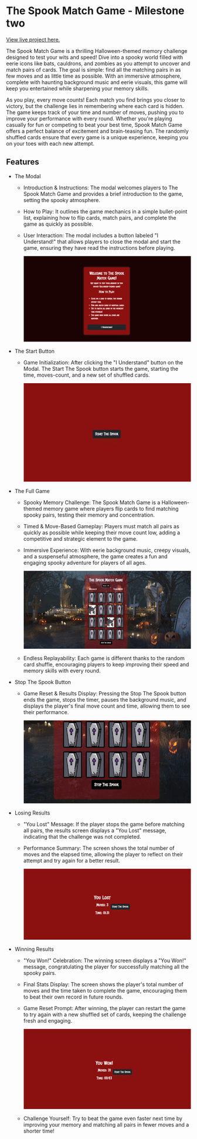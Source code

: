 # The Spook Match Game - Milestone two

[View live project here.](https://p-g1977.github.io/Spooky_Match_Game/)

The Spook Match Game is a thrilling Halloween-themed memory challenge designed to test your wits and speed! Dive into a spooky world filled with eerie icons like bats, cauldrons, and zombies as you attempt to uncover and match pairs of cards. The goal is simple: find all the matching pairs in as few moves and as little time as possible. With an immersive atmosphere, complete with haunting background music and eerie visuals, this game will keep you entertained while sharpening your memory skills.

As you play, every move counts! Each match you find brings you closer to victory, but the challenge lies in remembering where each card is hidden. The game keeps track of your time and number of moves, pushing you to improve your performance with every round. Whether you're playing casually for fun or competing to beat your best time, Spook Match Game offers a perfect balance of excitement and brain-teasing fun. The randomly shuffled cards ensure that every game is a unique experience, keeping you on your toes with each new attempt.

## Features

* The Modal

  * Introduction & Instructions: The modal welcomes players to The Spook Match Game and provides a brief introduction to the game, setting the spooky atmosphere.

  * How to Play: It outlines the game mechanics in a simple bullet-point list, explaining how to flip cards, match pairs, and complete the game as quickly as possible.

  * User Interaction: The modal includes a button labeled "I Understand!" that allows players to close the modal and start the game, ensuring they have read the instructions before playing.

    ![alt text](assets/docs/pages/game-modal.png "Game modal showing instructions and rules")

* The Start Button

  * Game Initialization: After clicking the "I Understand" button on the Modal. The Start The Spook button starts the game, starting the time, moves-count, and a new set of shuffled cards.

    ![alt text](assets/docs/pages/start-spook.png "Game start button")

* The Full Game

  * Spooky Memory Challenge: The Spook Match Game is a Halloween-themed memory game where players flip cards to find matching spooky pairs, testing their memory and concentration.

  * Timed & Move-Based Gameplay: Players must match all pairs as quickly as possible while keeping their move count low, adding a competitive and strategic element to the game.

  * Immersive Experience: With eerie background music, creepy visuals, and a suspenseful atmosphere, the game creates a fun and engaging spooky adventure for players of all ages.

    ![alt text](assets/docs/pages/game-full.png "The Full Game")
  
  * Endless Replayability: Each game is different thanks to the random card shuffle, encouraging players to keep improving their speed and memory skills with every round.

* Stop The Spook Button

  * Game Reset & Results Display: Pressing the Stop The Spook button ends the game, stops the timer, pauses the background music, and displays the player's final move count and time, allowing them to see their performance.

    ![alt text](assets/docs/pages/stop-spook.png "The stop button")

* Losing Results

  * "You Lost" Message: If the player stops the game before matching all pairs, the results screen displays a "You Lost" message, indicating that the challenge was not completed.

  * Performance Summary: The screen shows the total number of moves and the elapsed time, allowing the player to reflect on their attempt and try again for a better result.

    ![alt text](assets/docs/pages/game-lost.png "The losing screen")

* Winning Results

  * "You Won!" Celebration: The winning screen displays a "You Won!" message, congratulating the player for successfully matching all the spooky pairs.

  * Final Stats Display: The screen shows the player's total number of moves and the time taken to complete the game, encouraging them to beat their own record in future rounds.

  * Game Reset Prompt: After winning, the player can restart the game to try again with a new shuffled set of cards, keeping the challenge fresh and engaging.

    ![alt text](assets/docs/pages/game-won.png "The losing screen")

  * Challenge Yourself: Try to beat the game even faster next time by improving your memory and matching all pairs in fewer moves and a shorter time!

  